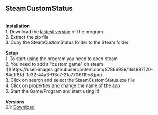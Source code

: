 ## <b>SteamCustomStatus</b>
<div>&nbsp;</div>
<b>Installation</b>
<div>1. Download the <a href="https://github.com/Rotwo/SteamCustomStatus/raw/master/bin/Release/net6.0-windows10.0.22000.0.zip">lastest version<a> of the program</div>
<div>2. Extract the zip file</div>
<div>3. Copy the SteamCustomStatus folder to the Steam folder</div>

<div>&nbsp;</div>
<b>Setup</b>
<div>1. To start using the program you need to open steam</div>
<div>2. You need to add a "custom game" on steam</div>
![](https://user-images.githubusercontent.com/87866939/164887120-84c1f81d-1e32-44a3-93c7-21a7706f19e8.jpg)
<div>3. Click on search and select the SteamCustomStatus.exe file</div>
<div>4. Click on properties and change the name of the app</div>
<div>5. Start the Game/Program and start using it!</div>


<div>&nbsp;</div>
<b>Versions</b>
<div>0.1: <a href="https://github.com/Rotwo/SteamCustomStatus/raw/master/bin/Release/net6.0-windows10.0.22000.0.zip">Download</a></div>

<div>&nbsp;</div>
